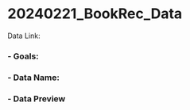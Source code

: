 # 20240221_BookRec_Data   
Data Link:    

### - Goals: 
### - Data Name: 
### - Data Preview      

